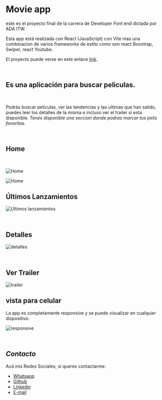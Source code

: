 # Movie app

este es el proyecto final de la carrera de Developer Font end dictada por ADA ITW.

Esta app está realizada con React (JavaScript) con Vite mas una combinacion de varios frameworks de estilo como son react Boostrap, Swiper, react Youtube.

El proyecto puede verse en este enlace [link](https://app-movies-delta.vercel.app/).

 <br>

 ## Es una aplicación para buscar peliculas.
<br>
<p>Podrás buscar peliculas, ver las tendencias y las ultimas que han salido, puedes leer los detalles de la misma e incluso ver el trailer si esta disponible.<em> Tenés disponible una seccion donde podras marcar tus pelis favoritas.</em></p>
<br>

  ## Home
<br>

![Home](./src/assets/home.png)


![Home](./src/assets/home1.png)


## Últimos Lanzamientos

![Ultimos lanzamientos](./src/assets/ultimos-lanzamientos.png)

<br>

## Detalles

![detalles](./src/assets/detalles.png)

<br>

## Ver Trailer

![trailer](./src/assets/trailer.png)

## vista para celular

La app es completamente responsive y se puede visualizar en cualquier dispositivo.

![responsive](./src/assets/responsive.png)

<br>

## _Contacto_
Acá mis Redes Sociales, si queres contactarme:
* <a href="http://wa.me/541134277653">Whatsapp</a>
* <a href="http://github.com/betsynohe">Github</a>
* <a href="http://www.linkedin.com/in/betsy-guitian-b36b06242/">Linkedin</a>
* <a href="mailto:betsyguitian@gmail.com">E-mail</a>

